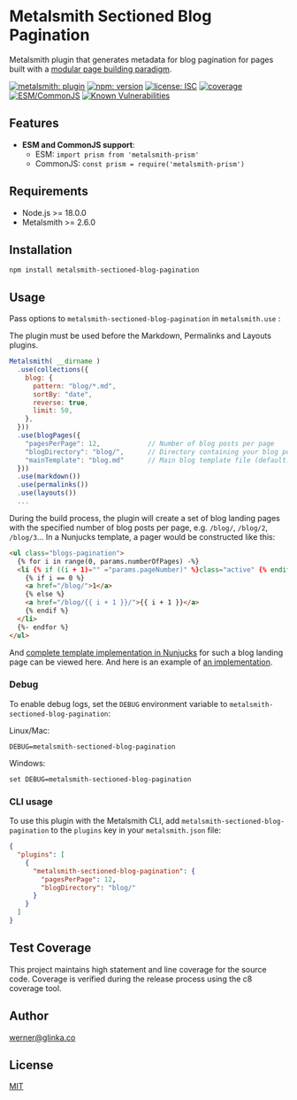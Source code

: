 # Metalsmith Sectioned Blog Pagination

Metalsmith plugin that generates  metadata for blog pagination for pages built with a [modular page building paradigm](https://metalsmith-components.netlify.app/).

[![metalsmith: plugin][metalsmith-badge]][metalsmith-url]
[![npm: version][npm-badge]][npm-url]
[![license: ISC][license-badge]][license-url]
[![coverage][coverage-badge]][coverage-url]
[![ESM/CommonJS][modules-badge]][npm-url]
[![Known Vulnerabilities](https://snyk.io/test/github/wernerglinka/metalsmith-sectioned-blog-pagination/badge.svg)](https://snyk.io/test/github/wernerglinka/metalsmith-sectioned-blog-pagination/badge)

## Features

- **ESM and CommonJS support**:
  - ESM: `import prism from 'metalsmith-prism'`
  - CommonJS: `const prism = require('metalsmith-prism')`

## Requirements

- Node.js >= 18.0.0
- Metalsmith >= 2.6.0

## Installation

```
npm install metalsmith-sectioned-blog-pagination
```

## Usage

Pass options to `metalsmith-sectioned-blog-pagination` in `metalsmith.use` :

The plugin must be used before the Markdown, Permalinks and Layouts plugins.

```js
Metalsmith( __dirname )
  .use(collections({
    blog: {
      pattern: "blog/*.md",
      sortBy: "date",
      reverse: true,
      limit: 50,
    },
  }))
  .use(blogPages({
    "pagesPerPage": 12,            // Number of blog posts per page
    "blogDirectory": "blog/",      // Directory containing your blog posts
    "mainTemplate": "blog.md"      // Main blog template file (default: "blog.md")
  }))
  .use(markdown())
  .use(permalinks())
  .use(layouts())
  ...
```

During the build process, the plugin will create a set of blog landing pages with the specified number of blog posts per page, e.g. `/blog/`, `/blog/2`, `/blog/3`... In a Nunjucks template, a pager would be constructed like this:

```html
<ul class="blogs-pagination">
  {% for i in range(0, params.numberOfPages) -%}
  <li {% if ((i + 1)="" ="params.pageNumber)" %}class="active" {% endif %}>
    {% if i == 0 %}
    <a href="/blog/">1</a>
    {% else %}
    <a href="/blog/{{ i + 1 }}/">{{ i + 1 }}</a>
    {% endif %}
  </li>
  {%- endfor %}
</ul>
```

And [complete template implementation in Nunjucks](https://github.com/wernerglinka/glinka.dev.2024/blob/main/templates/blocks/all-blogs.njk) for such a blog landing page can be viewed here. And here is an example of [an implementation](https://www.glinka.co/blog/).

### Debug

To enable debug logs, set the `DEBUG` environment variable to `metalsmith-sectioned-blog-pagination`:

Linux/Mac:
```
DEBUG=metalsmith-sectioned-blog-pagination
```

Windows:
```
set DEBUG=metalsmith-sectioned-blog-pagination
```

### CLI usage

To use this plugin with the Metalsmith CLI, add `metalsmith-sectioned-blog-pagination` to the `plugins` key in your `metalsmith.json` file:

```json
{
  "plugins": [
    {
      "metalsmith-sectioned-blog-pagination": {
        "pagesPerPage": 12,
        "blogDirectory": "blog/"
      }
    }
  ]
}
```

## Test Coverage

This project maintains high statement and line coverage for the source code. Coverage is verified during the release process using the c8 coverage tool.

## Author

[werner@glinka.co](https://github.com/wernerglinka)

## License

[MIT](LICENSE)

[npm-badge]: https://img.shields.io/npm/v/metalsmith-sectioned-blog-pagination.svg
[npm-url]: https://www.npmjs.com/package/metalsmith-sectioned-blog-pagination
[metalsmith-badge]: https://img.shields.io/badge/metalsmith-plugin-green.svg?longCache=true
[metalsmith-url]: https://metalsmith.io
[license-badge]: https://img.shields.io/github/license/wernerglinka/metalsmith-sectioned-blog-pagination
[license-url]: LICENSE
[coverage-badge]: https://img.shields.io/badge/test%20coverage-97%25-brightgreen
[coverage-url]: https://github.com/wernerglinka/metalsmith-sectioned-blog-pagination/actions/workflows/test.yml
[modules-badge]: https://img.shields.io/badge/modules-ESM%2FCJS-blue